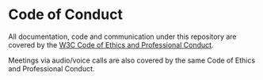 # Code of Conduct

All documentation, code and communication under this repository are covered
by the [W3C Code of Ethics and Professional Conduct](https://www.w3.org/Consortium/cepc/).

Meetings via audio/voice calls are also covered by the same Code of Ethics and Professional Conduct.
